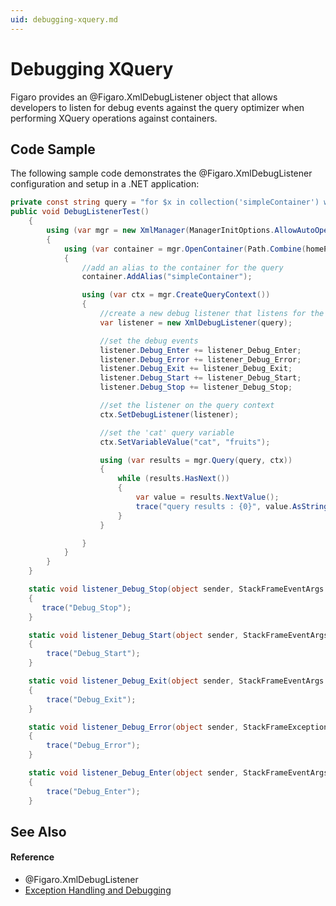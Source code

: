 ```yaml
---
uid: debugging-xquery.md
---
```


# Debugging XQuery

Figaro provides an @Figaro.XmlDebugListener object that allows developers to listen for debug events against the query optimizer when performing XQuery operations against containers.



## Code Sample

The following sample code demonstrates the @Figaro.XmlDebugListener configuration and setup in a .NET application:



``` C#
private const string query = "for $x in collection('simpleContainer') where $x/products[category = $cat] return $x";
public void DebugListenerTest()
    {
        using (var mgr = new XmlManager(ManagerInitOptions.AllowAutoOpen))
        {
            using (var container = mgr.OpenContainer(Path.Combine(homePath, simpleContainer)))
            {
                //add an alias to the container for the query
                container.AddAlias("simpleContainer");

                using (var ctx = mgr.CreateQueryContext())
                {
                    //create a new debug listener that listens for the specified query
                    var listener = new XmlDebugListener(query);

                    //set the debug events
                    listener.Debug_Enter += listener_Debug_Enter;
                    listener.Debug_Error += listener_Debug_Error;
                    listener.Debug_Exit += listener_Debug_Exit;
                    listener.Debug_Start += listener_Debug_Start;
                    listener.Debug_Stop += listener_Debug_Stop;

                    //set the listener on the query context
                    ctx.SetDebugListener(listener);

                    //set the 'cat' query variable
                    ctx.SetVariableValue("cat", "fruits");

                    using (var results = mgr.Query(query, ctx))
                    {
                        while (results.HasNext())
                        {
                            var value = results.NextValue();
                            trace("query results : {0}", value.AsString);
                        }
                    }

                }
            }
        }
    }

    static void listener_Debug_Stop(object sender, StackFrameEventArgs args)
    {
       trace("Debug_Stop");
    }

    static void listener_Debug_Start(object sender, StackFrameEventArgs args)
    {
        trace("Debug_Start");
    }

    static void listener_Debug_Exit(object sender, StackFrameEventArgs args)
    {
        trace("Debug_Exit");
    }

    static void listener_Debug_Error(object sender, StackFrameExceptionEventArgs args)
    {
        trace("Debug_Error");
    }

    static void listener_Debug_Enter(object sender, StackFrameEventArgs args)
    {
        trace("Debug_Enter");
    }
```


## See Also


#### Reference
* @Figaro.XmlDebugListener
* [Exception Handling and Debugging](xref:exception-handling-and-debugging.md)